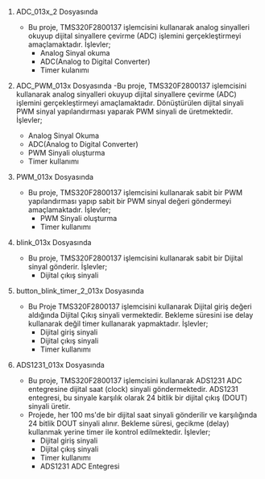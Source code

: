 1) ADC_013x_2 Dosyasında
   - Bu proje, TMS320F2800137 işlemcisini kullanarak analog sinyalleri okuyup dijital sinyallere çevirme (ADC) işlemini gerçekleştirmeyi amaçlamaktadır.
   İşlevler;
      - Analog Sinyal okuma
      - ADC(Analog to Digital Converter)
      - Timer kulanımı

2) ADC_PWM_013x Dosyasında
   -Bu proje, TMS320F2800137 işlemcisini kullanarak analog sinyalleri okuyup dijital sinyallere çevirme (ADC) işlemini gerçekleştirmeyi amaçlamaktadır.
   Dönüştürülen dijital sinyali PWM sinyal yapılandırması yaparak PWM sinyali de üretmektedir.
   İşlevler;
      - Analog Sinyal Okuma
      - ADC(Analog to Digital Converter)
      - PWM Sinyali oluşturma
      - Timer kullanımı

3) PWM_013x Dosyasında
   - Bu proje, TMS320F2800137 işlemcisini kullanarak sabit bir PWM yapılandırması yapıp sabit bir PWM sinyal değeri göndermeyi amaçlamaktadır.
   İşlevler;
      - PWM Sinyali oluşturma
      - Timer kullanımı

4) blink_013x Dosyasında
   - Bu proje, TMS320F2800137 işlemcisini kullanarak sabit bir Dijital sinyal gönderir.
   İşlevler;
      - Dijital çıkış sinyali
    
5) button_blink_timer_2_013x Dosyasında
   - Bu Proje TMS320F2800137 işlemcisini kullanarak Dijital giriş değeri aldığında Dijital Çıkış sinyali vermektedir.
   Bekleme süresini ise delay kullanarak değil timer kullanarak yapmaktadır.
   İşlevler;
      - Dijital giriş sinyali
      - Dijital çıkış sinyali
      - Timer kullanımı
    
6) ADS1231_013x Dosyasında
   - Bu proje, TMS320F2800137 işlemcisini kullanarak ADS1231 ADC entegresine dijital saat (clock) sinyali göndermektedir. ADS1231 entegresi, bu sinyale karşılık olarak 24 bitlik bir dijital çıkış (DOUT) sinyali üretir.
   - Projede, her 100 ms'de bir dijital saat sinyali gönderilir ve karşılığında 24 bitlik DOUT sinyali alınır. Bekleme süresi, gecikme (delay) kullanmak yerine timer ile kontrol edilmektedir.
   İşlevler;
      - Dijital giriş sinyali
      - Dijital çıkış sinyali
      - Timer kullanımı
      - ADS1231 ADC Entegresi
